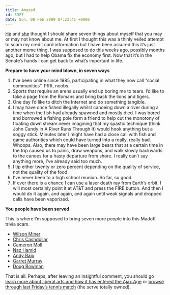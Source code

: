 ```yaml
---
title: Amazed.
id: 5927
date: Sun, 08 Feb 2009 07:23:41 +0000
---
```


[He](http://unstoppablerobotninja.com/entry/stern-and-price-total-dicks) and [she](http://drinkerthinker.com/blog/archives/2009/01/11/le-sette-cosas) thought I should share seven things about myself that you may or may not know about me. At first I thought this was a thinly veiled attempt to scam my credit card information but I have been assured this it’s just another meme thing. I was supposed to do this weeks ago, possibly months ago, but I had to help Obama fix the economy first. Now that it’s in the Senate’s hands I can get back to what’s important in life.  

**Prepare to have your mind blown, in seven ways**

1. I’ve been online since 1985, participating in what they now call “social communities”. Pffft, noobs.
2. Sports that require an arena usually end up boring me to tears. I’d like to take a page from the Romans and bring back the lions and tigers.
3. One day I’d like to ditch the Internet and do something tangible.
4. I may have once fished illegally whilst canoeing down a river during a time when the fish had already spawned and mostly died. I was bored and borrowed a fishing pole form a friend to help cut the monotony of floating down stream never imagining that my spastic technique (think John Candy in A River Runs Through It) would hook anything but a soggy stick. Minutes later I might have had a close call with fish and game authorities which could have turned into a really, really bad. Whoops. Also, there may have been large bears that at a certain time in the trip caused us to panic, draw weapons, and walk slowly backwards to the canoes for a hasty departure from shore. I really can’t say anything more, I’ve already said too much.
5. I tip either twenty or zero percent depending on the quality of service, not the quality of the food.
6. I’ve never been to a high school reunion. So far, so good.
7. If ever there is a chance I can use a laser death ray from Earth’s orbit. I will most certainly point it at <span class="caps">AT&T</span> and press the <span class="caps">FIRE</span> button. And then I would do it again, and again, and again until weak signals and dropped calls have been vaporized.

**You people have been served**  

This is where I’m supposed to bring seven more people into this Madoff trivia scam.

- [Wilson Miner](http://www.wilsonminer.com)
- [Chris Cashdollar](http://www.chriscashdollar.com/blogger.html)
- [Cameron Moll](http://www.cameronmoll.com)
- [Naz Hamid](http://www.weightshift.com/memo)
- [Andy Baio](http://waxy.org)
- [Garret Murray](http://log.maniacalrage.net)
- [Doug Bowman](http://stopdesign.com)

That is all. Perhaps, after leaving an insightful comment, you should go [learn more about liberal arts and how it has entered the Ajax Age](http://www.kottke.org) or [browse through last Friday’s tennis match](http://layertennis.com/090206) (the serve totally owned).





